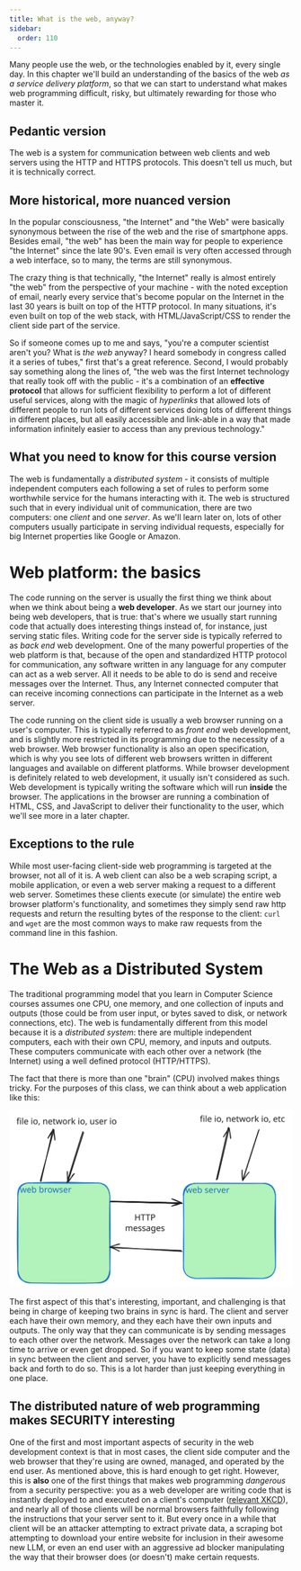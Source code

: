 ```yaml
---
title: What is the web, anyway?
sidebar:
  order: 110
---
```


Many people use the web, or the technologies enabled by it, every single day. In this chapter we'll build an understanding of the basics of the web _as a service delivery platform_, so that we can start to understand what makes web programming difficult, risky, but ultimately rewarding for those who master it.

## Pedantic version

The web is a system for communication between web clients and web servers using the HTTP and HTTPS protocols. This doesn't tell us much, but it is technically correct.

## More historical, more nuanced version

In the popular consciousness, "the Internet" and "the Web" were basically synonymous between the rise of the web and the rise of smartphone apps. Besides email, "the web" has been the main way for people to experience "the Internet" since the late 90's. Even email is very often accessed through a web interface, so to many, the terms are still synonymous.

The crazy thing is that technically, "the Internet" really is almost entirely "the web" from the perspective of your machine - with the noted exception of email, nearly every service that's become popular on the Internet in the last 30 years is built on top of the HTTP protocol. In many situations, it's even built on top of the web stack, with HTML/JavaScript/CSS to render the client side part of the service.

So if someone comes up to me and says, "you're a computer scientist aren't you? What is _the web_ anyway? I heard somebody in congress called it a series of tubes," first that's a great reference. Second, I would probably say something along the lines of, "the web was the first Internet technology that really took off with the public - it's a combination of an **effective protocol** that allows for sufficient flexibility to perform a lot of different useful services, along with the magic of _hyperlinks_ that allowed lots of different people to run lots of different services doing lots of different things in different places, but all easily accessible and link-able in a way that made information infinitely easier to access than any previous technology."

## What you need to know for this course version

The web is fundamentally a _distributed system_ - it consists of multiple independent computers each following a set of rules to perform some worthwhile service for the humans interacting with it. The web is structured such that in every individual unit of communication, there are two computers: one _client_ and one _server_. As we'll learn later on, lots of other computers usually participate in serving individual requests, especially for big Internet properties like Google or Amazon.

# Web platform: the basics

The code running on the server is usually the first thing we think about when we think about being a **web developer**. As we start our journey into being web developers, that is true: that's where we usually start running code that actually does interesting things instead of, for instance, just serving static files. Writing code for the server side is typically referred to as _back end_ web development. One of the many powerful properties of the web platform is that, because of the open and standardized HTTP protocol for communication, any software written in any language for any computer can act as a web server. All it needs to be able to do is send and receive messages over the Internet. Thus, any Internet connected computer that can receive incoming connections can participate in the Internet as a web server.

The code running on the client side is usually a web browser running on a user's computer. This is typically referred to as _front end_ web development, and is slightly more restricted in its programming due to the necessity of a web browser. Web browser functionality is also an open specification, which is why you see lots of different web browsers written in different languages and available on different platforms. While browser development is definitely related to web development, it usually isn't considered as such. Web development is typically writing the software which will run **inside** the browser. The applications in the browser are running a combination of HTML, CSS, and JavaScript to deliver their functionality to the user, which we'll see more in a later chapter.

## Exceptions to the rule

While most user-facing client-side web programming is targeted at the browser, not all of it is. A web client can also be a web scraping script, a mobile application, or even a web server making a request to a different web server. Sometimes these clients execute (or simulate) the entire web browser platform's functionality, and sometimes they simply send raw http requests and return the resulting bytes of the response to the client: `curl` and `wget` are the most common ways to make raw requests from the command line in this fashion.

# The Web as a Distributed System

The traditional programming model that you learn in Computer Science courses
assumes one CPU, one memory, and one collection of inputs and outputs (those
could be from user input, or bytes saved to disk, or network connections, etc).
The web is fundamentally different from this model because it is a _distributed
system_: there are multiple independent computers, each with their own CPU,
memory, and inputs and outputs. These computers communicate with each other over
a network (the Internet) using a well defined protocol (HTTP/HTTPS).

The fact that there is more than one "brain" (CPU) involved makes things tricky.
For the purposes of this class, we can think about a web application like this:

![The web as a distributed system](../../../../assets/images/distributed.svg)

The first aspect of this that's interesting, important, and challenging is that
being in charge of keeping two brains in sync is hard. The client and server
each have their own memory, and they each have their own inputs and outputs. The
only way that they can communicate is by sending messages to each other over the
network. Messages over the network can take a long time to arrive or even get
dropped. So if you want to keep some state (data) in sync between
the client and server, you have to explicitly send messages back and forth to do
so. This is a lot harder than just keeping everything in one place.


## The distributed nature of web programming makes SECURITY interesting

One of the first and most important aspects of security in the web development
context is that in most cases, the client side computer and the web browser that
they're using are owned, managed, and operated by the end user. As mentioned
above, this is hard enough to get right. However, this is **also** one of the
first things that makes web programming _dangerous_ from a security perspective:
you as a web developer are writing code that is instantly deployed to and
executed on a client's computer ([relevant XKCD](https://xkcd.com/1367/)), and
nearly all of those clients will be normal browsers faithfully following the
instructions that your server sent to it. But every once in a while that client
will be an attacker attempting to extract private data, a scraping bot
attempting to download your entire website for inclusion in their awesome new
LLM, or even an end user with an aggressive ad blocker manipulating the way that
their browser does (or doesn't) make certain requests.
